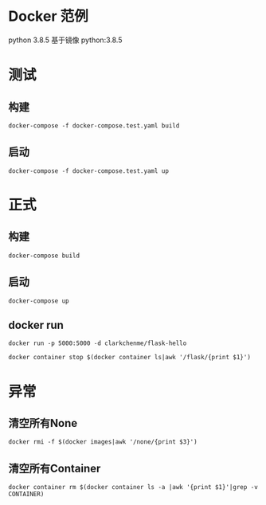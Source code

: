 
# Docker 范例
python 3.8.5
基于镜像 python:3.8.5


# 测试
## 构建
```
docker-compose -f docker-compose.test.yaml build
```
## 启动
```
docker-compose -f docker-compose.test.yaml up
```

# 正式
## 构建
```
docker-compose build
```
## 启动
```
docker-compose up
```
## docker run
```
docker run -p 5000:5000 -d clarkchenme/flask-hello

docker container stop $(docker container ls|awk '/flask/{print $1}')

```

# 异常
## 清空所有None
```
docker rmi -f $(docker images|awk '/none/{print $3}')
```

## 清空所有Container
```
docker container rm $(docker container ls -a |awk '{print $1}'|grep -v CONTAINER)
```